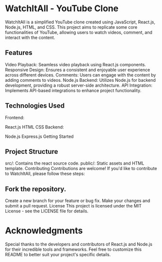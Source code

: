 # WatchItAll - YouTube Clone
WatchItAll is a simplified YouTube clone created using JavaScript, React.js, Node.js, HTML, and CSS. This project aims to replicate some core functionalities of YouTube, allowing users to watch videos, comment, and interact with the content.

## Features
Video Playback: Seamless video playback using React.js components.
Responsive Design: Ensures a consistent and enjoyable user experience across different devices.
Comments: Users can engage with the content by adding comments to videos.
Node.js Backend: Utilizes Node.js for backend development, providing a robust server-side architecture.
API Integration: Implements API-based integrations to enhance project functionality.
## Technologies Used
Frontend:

React.js
HTML
CSS
Backend:

Node.js
Express.js
Getting Started

## Project Structure
src/: Contains the react source code.
public/: Static assets and HTML template.
Contributing
Contributions are welcome! If you'd like to contribute to WatchItAll, please follow these steps:

## Fork the repository.
Create a new branch for your feature or bug fix.
Make your changes and submit a pull request.
License
This project is licensed under the MIT License - see the LICENSE file for details.

# Acknowledgments
Special thanks to the developers and contributors of React.js and Node.js for their incredible tools and frameworks.
Feel free to customize this README to better suit your project's specific details.
